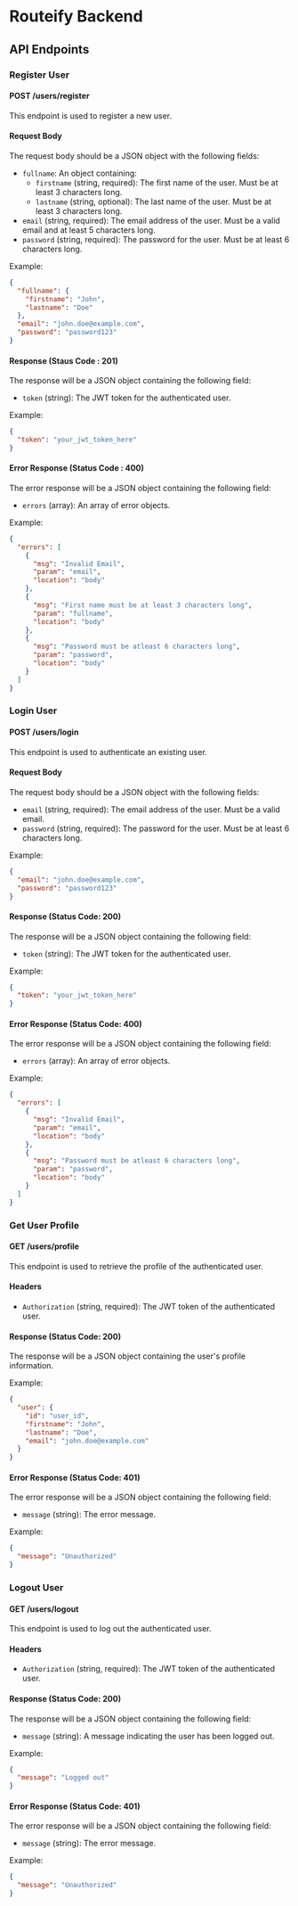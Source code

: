 # Routeify Backend

## API Endpoints

### Register User

#### POST /users/register

This endpoint is used to register a new user.

#### Request Body

The request body should be a JSON object with the following fields:

- `fullname`: An object containing:
  - `firstname` (string, required): The first name of the user. Must be at least 3 characters long.
  - `lastname` (string, optional): The last name of the user. Must be at least 3 characters long.
- `email` (string, required): The email address of the user. Must be a valid email and at least 5 characters long.
- `password` (string, required): The password for the user. Must be at least 6 characters long.

Example:
```json
{
  "fullname": {
    "firstname": "John",
    "lastname": "Doe"
  },
  "email": "john.doe@example.com",
  "password": "password123"
}
```

#### Response (Staus Code : 201)

The response will be a JSON object containing the following field:

- `token` (string): The JWT token for the authenticated user.

Example:
```json
{
  "token": "your_jwt_token_here"
}
```

#### Error Response (Status Code : 400)

The error response will be a JSON object containing the following field:

- `errors` (array): An array of error objects.

Example:
```json
{
  "errors": [
    {
      "msg": "Invalid Email",
      "param": "email",
      "location": "body"
    },
    {
      "msg": "First name must be at least 3 characters long",
      "param": "fullname",
      "location": "body"
    },
    {
      "msg": "Password must be atleast 6 characters long",
      "param": "password",
      "location": "body"
    }
  ]
}
```
### Login User

#### POST /users/login

This endpoint is used to authenticate an existing user.

#### Request Body

The request body should be a JSON object with the following fields:

- `email` (string, required): The email address of the user. Must be a valid email.
- `password` (string, required): The password for the user. Must be at least 6 characters long.

Example:
```json
{
  "email": "john.doe@example.com",
  "password": "password123"
}
```

#### Response (Status Code: 200)

The response will be a JSON object containing the following field:

- `token` (string): The JWT token for the authenticated user.

Example:
```json
{
  "token": "your_jwt_token_here"
}
```

#### Error Response (Status Code: 400)

The error response will be a JSON object containing the following field:

- `errors` (array): An array of error objects.

Example:
```json
{
  "errors": [
    {
      "msg": "Invalid Email",
      "param": "email",
      "location": "body"
    },
    {
      "msg": "Password must be atleast 6 characters long",
      "param": "password",
      "location": "body"
    }
  ]
}
```
### Get User Profile

#### GET /users/profile

This endpoint is used to retrieve the profile of the authenticated user.

#### Headers

- `Authorization` (string, required): The JWT token of the authenticated user.

#### Response (Status Code: 200)

The response will be a JSON object containing the user's profile information.

Example:
```json
{
  "user": {
    "id": "user_id",
    "firstname": "John",
    "lastname": "Doe",
    "email": "john.doe@example.com"
  }
}
```

#### Error Response (Status Code: 401)

The error response will be a JSON object containing the following field:

- `message` (string): The error message.

Example:
```json
{
  "message": "Unauthorized"
}
```

### Logout User

#### GET /users/logout

This endpoint is used to log out the authenticated user.

#### Headers

- `Authorization` (string, required): The JWT token of the authenticated user.

#### Response (Status Code: 200)

The response will be a JSON object containing the following field:

- `message` (string): A message indicating the user has been logged out.

Example:
```json
{
  "message": "Logged out"
}
```

#### Error Response (Status Code: 401)

The error response will be a JSON object containing the following field:

- `message` (string): The error message.

Example:
```json
{
  "message": "Unauthorized"
}
```